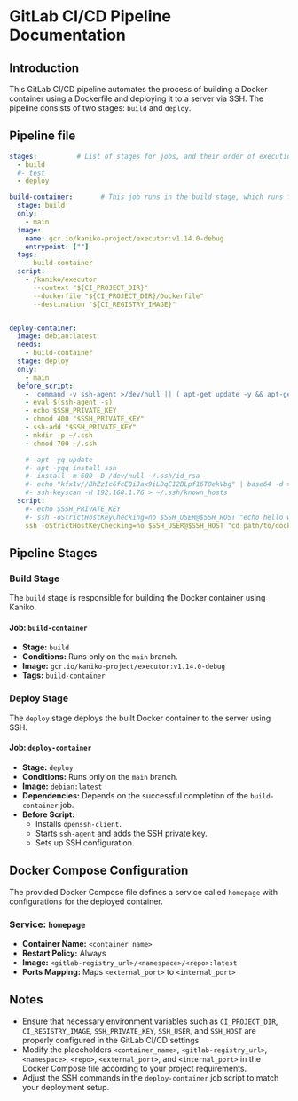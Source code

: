 # GitLab CI/CD Pipeline Documentation

## Introduction
This GitLab CI/CD pipeline automates the process of building a Docker container using a Dockerfile and deploying it to a server via SSH. The pipeline consists of two stages: `build` and `deploy`.

## Pipeline file

```yml
stages:          # List of stages for jobs, and their order of execution
  - build
  #- test
  - deploy

build-container:       # This job runs in the build stage, which runs first.
  stage: build
  only:
    - main
  image: 
    name: gcr.io/kaniko-project/executor:v1.14.0-debug
    entrypoint: [""]
  tags:
    - build-container
  script:
    - /kaniko/executor
      --context "${CI_PROJECT_DIR}"
      --dockerfile "${CI_PROJECT_DIR}/Dockerfile"
      --destination "${CI_REGISTRY_IMAGE}"


deploy-container:
  image: debian:latest
  needs:
    - build-container
  stage: deploy
  only:
    - main
  before_script:
    - 'command -v ssh-agent >/dev/null || ( apt-get update -y && apt-get install openssh-client -y )'
    - eval $(ssh-agent -s)
    - echo $SSH_PRIVATE_KEY
    - chmod 400 "$SSH_PRIVATE_KEY"
    - ssh-add "$SSH_PRIVATE_KEY"
    - mkdir -p ~/.ssh
    - chmod 700 ~/.ssh

    #- apt -yq update
    #- apt -yqq install ssh
    #- install -m 600 -D /dev/null ~/.ssh/id_rsa
    #- echo "kfx1v//BhZzIc6fcEQiJax9iLDqE12BLpf16TOekVbg" | base64 -d > ~/.ssh/id_rsa
    #- ssh-keyscan -H 192.168.1.76 > ~/.ssh/known_hosts
  script:
    #- echo $SSH_PRIVATE_KEY
    #- ssh -oStrictHostKeyChecking=no $SSH_USER@$SSH_HOST "echo hello world;"
    ssh -oStrictHostKeyChecking=no $SSH_USER@$SSH_HOST "cd path/to/docker-compose.yml; sudo docker compose pull; sudo docker compose up -d; exit"
```


## Pipeline Stages

### Build Stage
The `build` stage is responsible for building the Docker container using Kaniko.

#### Job: `build-container`
- **Stage:** `build`
- **Conditions:** Runs only on the `main` branch.
- **Image:** `gcr.io/kaniko-project/executor:v1.14.0-debug`
- **Tags:** `build-container`

### Deploy Stage
The `deploy` stage deploys the built Docker container to the server using SSH.

#### Job: `deploy-container`
- **Stage:** `deploy`
- **Conditions:** Runs only on the `main` branch.
- **Image:** `debian:latest`
- **Dependencies:** Depends on the successful completion of the `build-container` job.
- **Before Script:**
  - Installs `openssh-client`.
  - Starts `ssh-agent` and adds the SSH private key.
  - Sets up SSH configuration.

## Docker Compose Configuration
The provided Docker Compose file defines a service called `homepage` with configurations for the deployed container.

### Service: `homepage`
- **Container Name:** `<container_name>`
- **Restart Policy:** Always
- **Image:** `<gitlab-registry_url>/<namespace>/<repo>:latest`
- **Ports Mapping:** Maps `<external_port>` to `<internal_port>`

## Notes
- Ensure that necessary environment variables such as `CI_PROJECT_DIR`, `CI_REGISTRY_IMAGE`, `SSH_PRIVATE_KEY`, `SSH_USER`, and `SSH_HOST` are properly configured in the GitLab CI/CD settings.
- Modify the placeholders `<container_name>`, `<gitlab-registry_url>`, `<namespace>`, `<repo>`, `<external_port>`, and `<internal_port>` in the Docker Compose file according to your project requirements.
- Adjust the SSH commands in the `deploy-container` job script to match your deployment setup.
